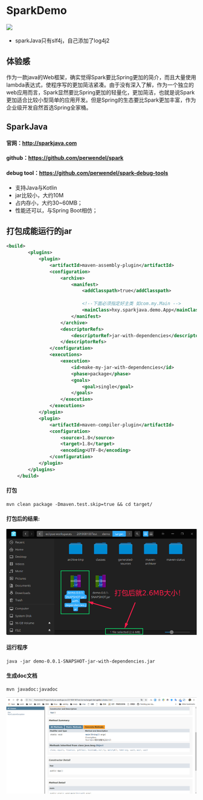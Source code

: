# SparkDemo
[![](https://img.shields.io/badge/%E6%A1%86%E6%9E%B6-Spark2.8.0-brightgreen.svg)](http://sparkjava.com)
* sparkJava只有slf4j，自己添加了log4j2
## 体验感
作为一款java的Web框架，确实觉得Spark要比Spring更加的简介，而且大量使用lambda表达式，使程序写的更加简洁紧凑。由于没有深入了解，作为一个独立的web应用而言，Spark显然要比Spring更加的轻量化，更加简洁，也就是说Spark更加适合比较小型简单的应用开发。但是Spring的生态要比Spark更加丰富，作为企业级开发自然首选Spring全家桶。
## SparkJava
#### 官网：http://sparkjava.com
#### github：https://github.com/perwendel/spark
#### debug tool：https://github.com/perwendel/spark-debug-tools
* 支持Java与Kotlin
* jar比较小，大约10M
* 占内存小，大约30~60MB；
* 性能还可以，与Spring Boot相仿；
## 打包成能运行的jar
```xml
<build>
        <plugins>
        	<plugin>
				<artifactId>maven-assembly-plugin</artifactId>
				<configuration>
					<archive>
						<manifest>
							<addClasspath>true</addClasspath>

							<!--下面必须指定好主类 如com.my.Main -->
							<mainClass>hxy.sparkjava.demo.App</mainClass>
						</manifest>
					</archive>
					<descriptorRefs>
						<descriptorRef>jar-with-dependencies</descriptorRef>
					</descriptorRefs>
				</configuration>
				<executions>
					<execution>
						<id>make-my-jar-with-dependencies</id>
						<phase>package</phase>
						<goals>
							<goal>single</goal>
						</goals>
					</execution>
				</executions>
			</plugin>
            <plugin>
                <artifactId>maven-compiler-plugin</artifactId>
                <configuration>
                    <source>1.8</source>
                    <target>1.8</target>
                    <encoding>UTF-8</encoding>
                </configuration>
            </plugin>
        </plugins>
    </build>
```
#### 打包
```shell
mvn clean package -Dmaven.test.skip=true && cd target/
```

#### 打包后的结果:
![](./asset/img/capcity.png)
#### 运行程序
```
java -jar demo-0.0.1-SNAPSHOT-jar-with-dependencies.jar
```
#### 生成doc文档
```shell
mvn javadoc:javadoc
```
![](./asset/img/doc.png)